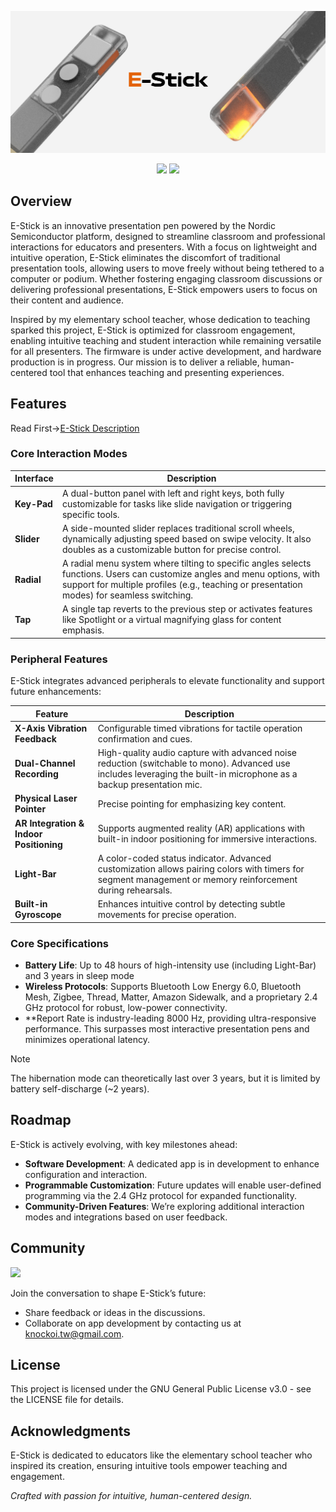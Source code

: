 



![E-Stick](https://github.com/Knockoi/E-Stick/blob/main/image/Title.png)

<div align="center">

[![](https://img.shields.io/discord/1226517355421634601?logo=discord&logoColor=white&color=5865F2)](https://discord.gg/Tf3PsfkTJF)
[![](https://img.shields.io/badge/License-GPLv3-FFA500.svg?logo=gnu&logoColor=white)](https://www.gnu.org/licenses/gpl-3.0)

</div>  


## Overview

E-Stick is an innovative presentation pen powered by the Nordic Semiconductor platform, designed to streamline classroom and professional interactions for educators and presenters. With a focus on lightweight and intuitive operation, E-Stick eliminates the discomfort of traditional presentation tools, allowing users to move freely without being tethered to a computer or podium. Whether fostering engaging classroom discussions or delivering professional presentations, E-Stick empowers users to focus on their content and audience.

Inspired by my elementary school teacher, whose dedication to teaching sparked this project, E-Stick is optimized for classroom engagement, enabling intuitive teaching and student interaction while remaining versatile for all presenters. The firmware is under active development, and hardware production is in progress. Our mission is to deliver a reliable, human-centered tool that enhances teaching and presenting experiences.

## Features

Read First->[E-Stick Description](https://github.com/Knockoi/E-Stick/blob/main/E-Stick%20DM%20ver1.0.pdf)  
### Core Interaction Modes

| Interface | Description |
|----------------------|------------|
| **Key-Pad** | A dual-button panel with left and right keys, both fully customizable for tasks like slide navigation or triggering specific tools. |
| **Slider** | A side-mounted slider replaces traditional scroll wheels, dynamically adjusting speed based on swipe velocity. It also doubles as a customizable button for precise control. |
| **Radial** | A radial menu system where tilting to specific angles selects functions. Users can customize angles and menu options, with support for multiple profiles (e.g., teaching or presentation modes) for seamless switching. |
| **Tap** | A single tap reverts to the previous step or activates features like Spotlight or a virtual magnifying glass for content emphasis. |


### Peripheral Features

E-Stick integrates advanced peripherals to elevate functionality and support future enhancements:

|  Feature | Description |
|-------------------|------------|
| **X-Axis Vibration Feedback** | Configurable timed vibrations for tactile operation confirmation and cues. |
| **Dual-Channel Recording** | High-quality audio capture with advanced noise reduction (switchable to mono). Advanced use includes leveraging the built-in microphone as a backup presentation mic. |
| **Physical Laser Pointer** | Precise pointing for emphasizing key content. |
| **AR Integration & Indoor Positioning** | Supports augmented reality (AR) applications with built-in indoor positioning for immersive interactions. |
| **Light-Bar** | A color-coded status indicator. Advanced customization allows pairing colors with timers for segment management or memory reinforcement during rehearsals. |
| **Built-in Gyroscope** | Enhances intuitive control by detecting subtle movements for precise operation. |

### Core Specifications  
  - **Battery Life**: Up to 48 hours of high-intensity use (including Light-Bar) and 3 years in sleep mode 
  - **Wireless Protocols**: Supports Bluetooth Low Energy 6.0, Bluetooth Mesh, Zigbee, Thread, Matter, Amazon Sidewalk, and a proprietary 2.4 GHz protocol for robust, low-power connectivity.
  - **Report Rate is industry-leading 8000 Hz, providing ultra-responsive performance. This surpasses most interactive presentation pens and minimizes operational latency.    
> [!NOTE]  
> The hibernation mode can theoretically last over 3 years, but it is limited by battery self-discharge (~2 years).  

  
  

## Roadmap

E-Stick is actively evolving, with key milestones ahead:

- **Software Development**: A dedicated app is in development to enhance configuration and interaction.
- **Programmable Customization**: Future updates will enable user-defined programming via the 2.4 GHz protocol for expanded functionality.
- **Community-Driven Features**: We’re exploring additional interaction modes and integrations based on user feedback.
  
## Community  
[![](https://img.shields.io/discord/1226517355421634601?logo=discord&logoColor=white&color=5865F2)](https://discord.gg/Tf3PsfkTJF)  

Join the conversation to shape E-Stick’s future:

- Share feedback or ideas in the discussions.
- Collaborate on app development by contacting us at knockoi.tw@gmail.com.

## License

This project is licensed under the GNU General Public License v3.0 - see the LICENSE file for details.

## Acknowledgments

E-Stick is dedicated to educators like the elementary school teacher who inspired its creation, ensuring intuitive tools empower teaching and engagement.

*Crafted with passion for intuitive, human-centered design.*
